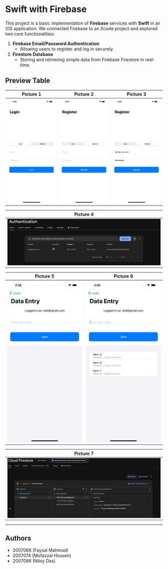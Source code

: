 # Swift with Firebase

This project is a basic implementation of **Firebase** services with **Swift** in an iOS application. We connected Firebase to an Xcode project and explored two core functionalities:

1.  **Firebase Email/Password Authentication**
    -   Allowing users to register and log in securely.
2.  **Firestore Database**
    -   Storing and retrieving simple data from Firebase Firestore in real-time.

## Preview Table

| Picture 1   | Picture 2   | Picture 3   |
|-------------|-------------|-------------|
| ![Image 1](./images/login.png) | ![Image 2](./images/register.png) | ![Image 3](./images/register_name.png) |

| Picture 4   |
|-------------|
| ![Image 4](./images/auth.png) |

| Picture 5   | Picture 6   
|-------------|-------------|
| ![Image 5](./images/data_entry.png) | ![Image 6](./images/data.png) |

| Picture 7   |
|-------------|
| ![Image 7](./images/firestore.png) |


----------

## Authors
- 2007068 (Faysal Mahmud)
- 2007074 (Mofazzal Hossen)
- 2007086 (Niloy Das)
